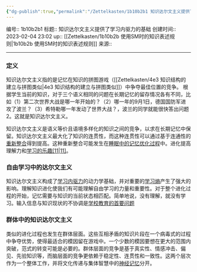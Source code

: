 ```yaml
---
{"dg-publish":true,"permalink":"/Zettelkasten/1b10b2b1 知识达尔文主义提供了学习内驱力的基础/","dgPassFrontmatter":true}
---
```


编号:: 1b10b2b1
标题:: 知识达尔文主义提供了学习内驱力的基础
创建时间:: 2023-02-04 23:02
up:: [[Zettelkasten/1b10b2b 使用SM时的知识表述规则\|1b10b2b 使用SM时的知识表述规则]]
来源:: 

---
### 定义
知识达尔文主义指的是记忆在知识的拼图游戏（[[Zettelkasten/4e3 知识结构的建立与拼图类似\|4e3 知识结构的建立与拼图类似]]）中争夺最佳位置的竞争。
根据学生当前的知识，对于三个语义相同的问题在长期记忆的留存情况各有不同，比如（1）第二次世界大战是哪一年开始的？（2）哪一年的9月1日，德国国防军进攻了波兰？（3）希特勒哪一年发动了世界大战？，波兰的同学就能很快答出问题2。这就是知识达尔文主义。

知识达尔文主义是语义等价且语境多样化的知识之间的竞争，以求在长期记忆中保留。知识达尔文主义最大化了知识的连贯性，而这种连贯性可以通过基于连通性的[重新整合](https://link.zhihu.com/?target=https%3A//supermemo.guru/wiki/Consolidation)得到提高。这种重新整合可能发生在[睡眠中的记忆优化过程](https://link.zhihu.com/?target=https%3A//supermemo.guru/wiki/Memory_optimization_in_sleep)中。进化提高理解力和[学习的乐趣](https://link.zhihu.com/?target=https%3A//supermemo.guru/wiki/Pleasure_of_learning)[[11\|11]](https://zhuanlan.zhihu.com/p/264940693#ref_11)。

### 自由学习中的达尔文主义

知识达尔文主义构成了[学习内驱力](https://link.zhihu.com/?target=https%3A//supermemo.guru/wiki/Learn_drive)的动力学基础，并对重要的[学习熵](https://link.zhihu.com/?target=https%3A//supermemo.guru/wiki/Learntropy)产生了强大的影响。理解知识进化使我们有可能理解自由学习的力量和重要性。对于整个进化过程的开始，记忆需要与知识的当前状态相匹配。简单地说，没有理解，就没有学习。输入信息与知识现状的不协调是[学校教育的首要问题](https://link.zhihu.com/?target=https%3A//supermemo.guru/wiki/Problem_of_schooling)

### 群体中的知识达尔文主义

类似的进化过程也发生在群体层面。这些互相矛盾的知识片段在一个病毒式的过程中争夺优势，使得最适合的模因留在游戏中。一个少数的模因要想在更大的范围内突破，范式的转变可能是必要的。群体层面的竞争是基于真实性、情感冲击、偏见、先验知识等，而脑层面的竞争更依赖于稳定性、连贯性和一致性。这两个层次作为一个整体工作，并将文化传递与集体智慧中的[神经记忆](https://link.zhihu.com/?target=https%3A//supermemo.guru/wiki/Neurostatistical_Model_of_Memory)分开。